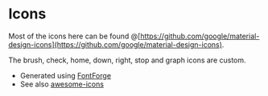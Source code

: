 # Icons

Most of the icons here can be found @[https://github.com/google/material-design-icons](https://github.com/google/material-design-icons).

The brush, check, home, down, right, stop and graph icons are custom.

+ Generated using [FontForge](https://github.com/fontforge)
+ See also [awesome-icons](https://github.com/vkarampinis/awesome-icons)
